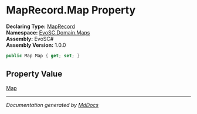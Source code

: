 ﻿<!--  
  <auto-generated>   
    The contents of this file were generated by a tool.  
    Changes to this file may be list if the file is regenerated  
  </auto-generated>   
-->

# MapRecord.Map Property

**Declaring Type:** [MapRecord](../index.md)  
**Namespace:** [EvoSC.Domain.Maps](../../index.md)  
**Assembly:** EvoSC\#  
**Assembly Version:** 1.0.0

```csharp
public Map Map { get; set; }
```

## Property Value

[Map](../../Map/index.md)

___

*Documentation generated by [MdDocs](https://github.com/ap0llo/mddocs)*

